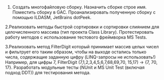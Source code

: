 1. Cоздать многофайловую сборку. Назначить сборке строе имя. Поместить сборку в GAC. 
Проанализировать полученную сборку с помощью ILDASM, JetBrains dotPeek.

2.Реализовать методы быстрой сортировки и сортировки слиянием для целочисленного массива (тип проекта Class Library).
Протестировать работу методов с использование тестового фреймворка MS Tests.

3.Реализовать метод FilterDigit который принимает массив целых чисел и фильтрует его таким образом, чтобы на выходе остались только числа, содержащие заданную цифру (LINQ-запросы не использовать!) Например, для цифры 7, FilterDigit (7,1,2,3,4,5,6,7,68,69,70, 15,17) -> {7, 70, 17}. Разработать модульные тесты (NUnit и MS Unit Test (включая подход DDT)) для тестирования метода.
